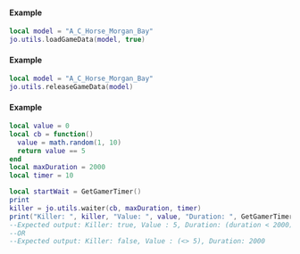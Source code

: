 <!-- #region client|jo.utils.loadGameData -->
#### Example
```lua
local model = "A_C_Horse_Morgan_Bay"
jo.utils.loadGameData(model, true)

```
<!-- #endregion client|jo.utils.loadGameData -->


<!-- #region client|jo.utils.releaseGameData -->
#### Example
```lua
local model = "A_C_Horse_Morgan_Bay"
jo.utils.releaseGameData(model)

```
<!-- #endregion client|jo.utils.releaseGameData -->


<!-- #region client|jo.utils.waiter -->
#### Example
```lua
local value = 0
local cb = function()
  value = math.random(1, 10)
  return value == 5
end
local maxDuration = 2000
local timer = 10

local startWait = GetGamerTimer()
print
killer = jo.utils.waiter(cb, maxDuration, timer)
print("Killer: ", killer, "Value: ", value, "Duration: ", GetGamerTimer() - startWait)
--Expected output: Killer: true, Value : 5, Duration: (duration < 2000)
--OR
--Expected output: Killer: false, Value : (<> 5), Duration: 2000

```
<!-- #endregion client|jo.utils.waiter -->

